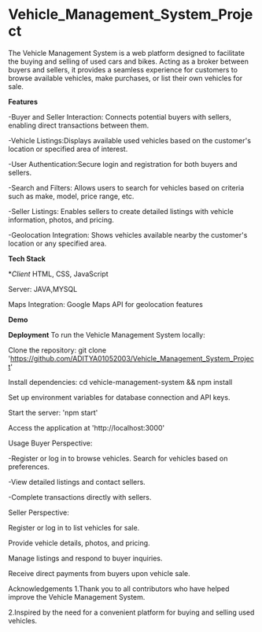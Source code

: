 # Vehicle_Management_System_Project

The Vehicle Management System is a web platform designed to facilitate the buying and selling of used cars and bikes. Acting as a broker between buyers and sellers, it provides a seamless experience for customers to browse available vehicles, make purchases, or list their own vehicles for sale.



**Features**

-Buyer and Seller Interaction: Connects potential buyers with sellers, enabling direct transactions between them.

-Vehicle Listings:Displays available used vehicles based on the customer's location or specified area of interest.

-User Authentication:Secure login and registration for both buyers and sellers.

-Search and Filters: Allows users to search for vehicles based on criteria such as make, model, price range, etc.

-Seller Listings: Enables sellers to create detailed listings with vehicle information, photos, and pricing.

-Geolocation Integration: Shows vehicles available nearby the customer's location or any specified area.



****Tech Stack****

**Client* HTML, CSS, JavaScript

Server: JAVA,MYSQL

Maps Integration: Google Maps API for geolocation features

******Demo******


****Deployment****
To run the Vehicle Management System locally:

Clone the repository: git clone 'https://github.com/ADITYA01052003/Vehicle_Management_System_Project'

Install dependencies: cd vehicle-management-system && npm install

Set up environment variables for database connection and API keys.

Start the server: 'npm start'

Access the application at 'http://localhost:3000'

Usage
Buyer Perspective:

-Register or log in to browse vehicles. Search for vehicles based on preferences.

-View detailed listings and contact sellers.

-Complete transactions directly with sellers.

Seller Perspective:

Register or log in to list vehicles for sale.

Provide vehicle details, photos, and pricing.

Manage listings and respond to buyer inquiries.

Receive direct payments from buyers upon vehicle sale.

Acknowledgements
1.Thank you to all contributors who have helped improve the Vehicle Management System.

2.Inspired by the need for a convenient platform for buying and selling used vehicles.
